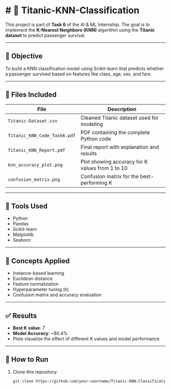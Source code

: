 # # 🚢 Titanic-KNN-Classification

This project is part of **Task 6** of the AI & ML Internship. The goal is to implement the **K-Nearest Neighbors (KNN)** algorithm using the **Titanic dataset** to predict passenger survival.

---

## 📌 Objective

To build a KNN classification model using Scikit-learn that predicts whether a passenger survived based on features like class, age, sex, and fare.

---

## 📁 Files Included

| File                         | Description                                       |
|------------------------------|---------------------------------------------------|
| `Titanic-Dataset.csv`        | Cleaned Titanic dataset used for modeling         |
| `Titanic_KNN_Code_Task6.pdf` | PDF containing the complete Python code           |
| `Titanic_KNN_Report.pdf`     | Final report with explanation and results         |
| `knn_accuracy_plot.png`      | Plot showing accuracy for K values from 1 to 10   |
| `confusion_matrix.png`       | Confusion matrix for the best-performing K        |

---

## 🧪 Tools Used

- Python
- Pandas
- Scikit-learn
- Matplotlib
- Seaborn

---

## 🧠 Concepts Applied

- Instance-based learning
- Euclidean distance
- Feature normalization
- Hyperparameter tuning (`K`)
- Confusion matrix and accuracy evaluation

---

## ✅ Results

- **Best K value**: 7
- **Model Accuracy**: ~80.4%
- Plots visualize the effect of different K values and model performance

---

## 🚀 How to Run

1. Clone this repository:
   ```bash
   git clone https://github.com/your-username/Titanic-KNN-Classification.git
